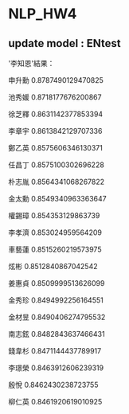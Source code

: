 # NLP_HW4

## update model : ENtest
'李知恩'結果：

申升勳 0.8787490129470825

池秀媛 0.8718177676200867

徐芝釋 0.8631142377853394

李章宇 0.8613842129707336

鄭乙英 0.8575606346130371

任昌丁 0.8575100302696228

朴志胤 0.8564341068267822

金太勳 0.8549340963363647

權錫璋 0.854353129863739

李孝濟 0.853024959564209

車藝蓮 0.8515260219573975

炫彬 0.8512840867042542

姜惠貞 0.8509999513626099

金秀珍 0.8494992256164551

金材昱 0.8490406274795532

南志鉉 0.8482843637466431

錢韋杉 0.8471144437789917

李璟榮 0.8463912606239319

殷悅 0.8462430238723755

柳仁英 0.8461920619010925
